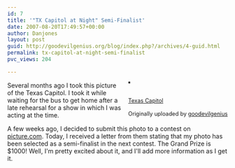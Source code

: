 ```yaml
---
id: 7
title: '"TX Capitol at Night" Semi-Finalist'
date: 2007-08-20T17:49:57+00:00
author: Danjones
layout: post
guid: http://goodevilgenius.org/blog/index.php?/archives/4-guid.html
permalink: tx-capitol-at-night-semi-finalist
pvc_views: 204

---
```

<div style="float: right;margin-left: 10px;margin-bottom: 10px"><a href="http://www.flickr.com/photos/goodevilgenius/389864164/" title="photo sharing"><img src="http://farm1.static.flickr.com/122/389864164_2b5f9cdd80_m.jpg" alt="" style="border: solid 2px #000000" /></a><br /> <br /> <span style="font-size: 0.9em;margin-top: 0px"><br /> <a href="http://www.flickr.com/photos/goodevilgenius/389864164/">Texas Capitol</a><br /> <br /> Originally uploaded by <a href="http://www.flickr.com/people/goodevilgenius/">goodevilgenius</a></span></div>

Several months ago I took this picture of the Texas Capitol. I took it while waiting for the bus to get home after a late rehearsal for a show in which I was acting at the time.

A few weeks ago, I decided to submit this photo to a contest on [picture.com](http://picture.com). Today, I received a letter from them stating that my photo has been selected as a semi-finalist in the next contest. The Grand Prize is $1000! Well, I'm pretty excited about it, and I'll add more information as I get it.
